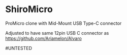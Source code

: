 # ShiroMicro
ProMicro clone with Mid-Mount USB Type-C connector

Adjusted to have same 12pin USB C connector as https://github.com/Ariamelon/Alvaro

#UNTESTED
